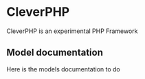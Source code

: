 # CleverPHP
CleverPHP is an experimental PHP Framework

## Model documentation
Here is the models documentation to do
